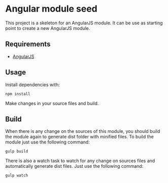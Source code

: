 Angular module seed
======================
This project is a skeleton for an AngularJS module. It can be use as starting point to create a new AngularJS module. 

## Requirements

- [AngularJS](https://angularjs.org/)

## Usage
Install dependencies with: 

`npm install`

Make changes in your source files and build.

## Build
When there is any change on the sources of this module, you should build the module again to generate dist folder with minified files.
To build the module just use the following command:

`gulp build`

There is also a watch task to watch for any change on sources files and automatically generate dist files. Just use the following command:

`gulp watch`